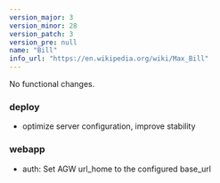 ```yaml
---
version_major: 3
version_minor: 28
version_patch: 3
version_pre: null
name: "Bill"
info_url: "https://en.wikipedia.org/wiki/Max_Bill"
---
```


No functional changes.

### deploy

- optimize server configuration, improve stability

### webapp

- auth: Set AGW url_home to the configured base_url
